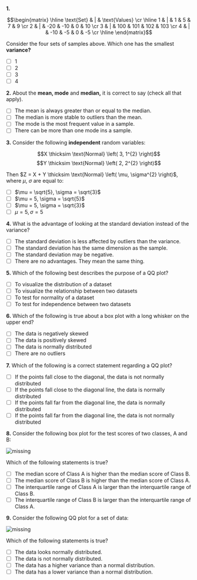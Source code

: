 **1.**

$$\begin{matrix} \hline \text{Set} & | & \text{Values} \cr \hline 1 & | & 1 & 5 & 7 & 9 \cr 2 & | & -20 & -10 & 0 & 10 \cr 3 & | & 100 & 101 & 102 & 103 \cr 4 & | & -10 & -5 & 0 & -5 \cr \hline \end{matrix}$$

Consider the four sets of samples above. Which one has the smallest **variance?**
- [ ] $1$
- [ ] $2$
- [ ] $3$
- [ ] $4$

**2.** About the **mean, mode** and **median,** it is correct to say (check all that apply).
- [ ] The mean is always greater than or equal to the median.
- [ ] The median is more stable to outliers than the mean.
- [ ] The mode is the most frequent value in a sample.
- [ ] There can be more than one mode ins a sample.

**3.** Consider the following **independent** random variables:

$$X \thicksim \text{Normal} \left( 3, 1^{2} \right)$$
$$Y \thicksim \text{Normal} \left( 2, 2^{2} \right)$$

Then $Z = X + Y \thicksim \text{Normal} \left( \mu, \sigma^{2} \right)$, where $\mu$, $\sigma$ are equal to:
- [ ] $\mu = \sqrt{5}, \sigma = \sqrt{3}$
- [ ] $\mu = 5, \sigma = \sqrt{5}$
- [ ] $\mu = 5, \sigma = \sqrt{3}$
- [ ] $\mu = 5, \sigma = 5$

**4.** What is the advantage of looking at the standard deviation instead of the variance?
- [ ] The standard deviation is less affected by outliers than the variance.
- [ ] The standard deviation has the same dimension as the sample.
- [ ] The standard deviation may be negative.
- [ ] There are no advantages. They mean the same thing.

**5.** Which of the following best describes the purpose of a QQ plot?
- [ ] To visualize the distribution of a dataset
- [ ] To visualize the relationship between two datasets
- [ ] To test for normality of a dataset
- [ ] To test for independence between two datasets

**6.** Which of the following is true about a box plot with a long whisker on the upper end?
- [ ] The data is negatively skewed
- [ ] The data is positively skewed
- [ ] The data is normally distributed
- [ ] There are no outliers

**7.** Which of the following is a correct statement regarding a QQ plot?
- [ ] If the points fall close to the diagonal, the data is not normally distributed
- [ ] If the points fall close to the diagonal line, the data is normally distributed
- [ ] If the points fall far from the diagonal line, the data is normally distributed
- [ ] If the points fall far from the diagonal line, the data is not normally distributed

**8.** Consider the following box plot for the test scores of two classes, A and B:

![missing](images/C3_W2_Practice-Quiz_1.png)

Which of the following statements is true?
- [ ] The median score of Class A is higher than the median score of Class B.
- [ ] The median score of Class B is higher than the median score of Class A.
- [ ] The interquartile range of Class A is larger than the interquartile range of Class B.
- [ ] The interquartile range of Class B is larger than the interquartile range of Class A.

**9.** Consider the following QQ plot for a set of data:

![missing](images/C3_W2_Practice-Quiz_2.png)

Which of the following statements is true?
- [ ] The data looks normally distributed.
- [ ] The data is not normally distributed.
- [ ] The data has a higher variance than a normal distribution.
- [ ] The data has a lower variance than a normal distribution.
